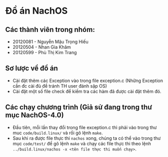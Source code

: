 # Đồ án NachOS
## Các thành viên trong nhóm:
- 20120081 - Nguyễn Mậu Trọng Hiếu
- 20120504 - Nhan Gia Khâm
- 20120599 - Phù Thị Kim Trang

## Sơ lược về đồ án
- Cài đặt thêm các Exception vào trong file exception.c (Những Exception cần đc cài đủ để tránh TH user đánh sập OS)
- Cài đặt một số file check để kiếm tra các hàm đã được cài đặt thêm đó.

## Các chạy chương trình (Giả sử đang trong thư mục NachOS-4.0)
- Đầu tiên, mỗi lần thay đổi trong file exception.c thì phải vào trong thư muc `code/build.linux/` và rồi gõ lệnh `make`.
- Sau khi ra được file thực thi `nachos` xong, chúng ta có thể vào trong thư mục `code/test/` để gõ lệnh `make` và chạy các file thực thi theo lệnh `../build.linux/nachos -x <tên file thực thi muốn chạy>`.

